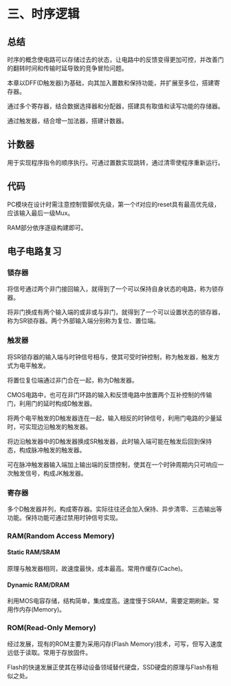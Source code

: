 # 三、时序逻辑

## 总结

时序的概念使电路可以存储过去的状态，让电路中的反馈变得更加可控，并改善门的翻转时间和传输时延导致的竞争冒险问题。

本章以DFF(D触发器)为基础，向其加入置数和保持功能，并扩展至多位，搭建寄存器。

通过多个寄存器，结合数据选择器和分配器，搭建具有取值和读写功能的存储器。

通过触发器，结合增一加法器，搭建计数器。


## 计数器

用于实现程序指令的顺序执行。可通过置数实现跳转，通过清零使程序重新运行。

## 代码

PC模块在设计时需注意控制管脚优先级，第一个if对应的reset具有最高优先级，应该输入最后一级Mux。

RAM部分依序逐级构建即可。

## 电子电路复习

### 锁存器

将信号通过两个非门接回输入，就得到了一个可以保持自身状态的电路，称为锁存器。

将非门换成有两个输入端的或非或与非门，就得到了一个可以设置状态的锁存器，称为SR锁存器。两个外部输入端分别称为复位、置位端。


### 触发器

将SR锁存器的输入端与时钟信号相与，使其可受时钟控制，称为触发器，触发方式为电平触发。

将置位复位端通过非门合在一起，称为D触发器。

CMOS电路中，也可在非门环路的输入和反馈电路中放置两个互补控制的传输门，利用门的延时构成D触发器。

将两个电平触发的D触发器连在一起，输入相反的时钟信号，利用门电路的少量延时，可实现边沿触发的触发器。

将边沿触发器中的D触发器换成SR触发器，此时输入端可能在触发后回到保持态，构成脉冲触发的触发器。

可在脉冲触发器输入端加上输出端的反馈控制，使其在一个时钟周期内只可响应一次触发信号，构成JK触发器。


### 寄存器

多个D触发器并列，构成寄存器。实际往往还会加入保持、异步清零、三态输出等功能。保持功能可通过禁用时钟信号实现。


### RAM(Random Access Memory)

#### Static RAM/SRAM

原理与触发器相同，故速度最快，成本最高。常用作缓存(Cache)。


#### Dynamic RAM/DRAM

利用MOS电容存储，结构简单，集成度高。速度慢于SRAM，需要定期刷新。常用作内存(Memory)。


### ROM(Read-Only Memory)

经过发展，现有的ROM主要为采用闪存(Flash Memory)技术，可写，但写入速度远低于读取。常用于存放固件。

Flash的快速发展正使其在移动设备领域替代硬盘，SSD硬盘的原理与Flash有相似之处。